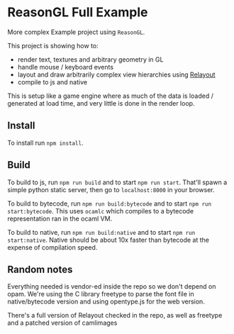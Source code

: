 # ReasonGL Full Example
More complex Example project using `ReasonGL`.

This project is showing how to:
- render text, textures and arbitrary geometry in GL
- handle mouse / keyboard events
- layout and draw arbitrarily complex view hierarchies using [Relayout](https://github.com/jordwalke/ReLayout)
- compile to js and native

This is setup like a game engine where as much of the data is loaded / generated at load time, and very little is done in the render loop. 

## Install

To install run `npm install`.

## Build

To build to js, run `npm run build` and to start `npm run start`. That'll spawn a simple python static server, then go to `localhost:8000` in your browser.

To build to bytecode, run `npm run build:bytecode` and to start `npm run start:bytecode`. This uses `ocamlc` which compiles to a bytecode representation ran in the ocaml VM.

To build to native, run `npm run build:native` and to start `npm run start:native`.
Native should be about 10x faster than bytecode at the expense of compilation speed.

## Random notes

Everything needed is vendor-ed inside the repo so we don't depend on opam. We're using the C library freetype to parse the font file in native/bytecode version and using opentype.js for the web version.

There's a full version of Relayout checked in the repo, as well as freetype and a patched version of camlimages

